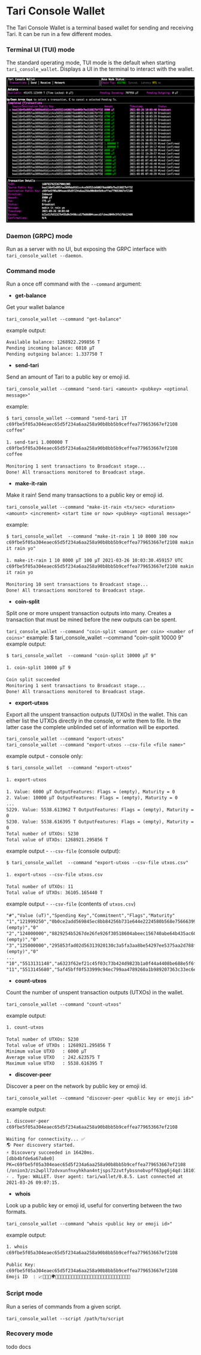 # Tari Console Wallet

The Tari Console Wallet is a terminal based wallet for sending and receiving Tari. It can be run in a few different modes.

### Terminal UI (TUI) mode
The standard operating mode, TUI mode is the default when starting `tari_console_wallet`. Displays a UI in the terminal to interact with the wallet.

![](./docs/img/tui.png)

### Daemon (GRPC) mode
Run as a server with no UI, but exposing the GRPC interface with `tari_console_wallet --daemon`.

### Command mode
Run a once off command with the `--command` argument:

- **get-balance**

Get your wallet balance

`tari_console_wallet --command "get-balance"`

example output:
```
Available balance: 1268922.299856 T
Pending incoming balance: 6010 µT
Pending outgoing balance: 1.337750 T
```

- **send-tari**

Send an amount of Tari to a public key or emoji id.

`tari_console_wallet --command "send-tari <amount> <pubkey> <optional message>"`

example:
```
$ tari_console_wallet --command "send-tari 1T c69fbe5f05a304eaec65d5f234a6aa258a90b8bb5b9ceffea779653667ef2108 coffee"

1. send-tari 1.000000 T c69fbe5f05a304eaec65d5f234a6aa258a90b8bb5b9ceffea779653667ef2108 coffee

Monitoring 1 sent transactions to Broadcast stage...
Done! All transactions monitored to Broadcast stage.
```

- **make-it-rain**

Make it rain! Send many transactions to a public key or emoji id.

`tari_console_wallet --command "make-it-rain <tx/sec> <duration> <amount> <increment> <start time or now> <pubkey> <optional message>"`

example:
```
$ tari_console_wallet  --command "make-it-rain 1 10 8000 100 now c69fbe5f05a304eaec65d5f234a6aa258a90b8bb5b9ceffea779653667ef2108 makin it rain yo"

1. make-it-rain 1 10 8000 µT 100 µT 2021-03-26 10:03:30.459157 UTC c69fbe5f05a304eaec65d5f234a6aa258a90b8bb5b9ceffea779653667ef2108 makin it rain yo

Monitoring 10 sent transactions to Broadcast stage...
Done! All transactions monitored to Broadcast stage.
```

- **coin-split**

Split one or more unspent transaction outputs into many.
Creates a transaction that must be mined before the new outputs can be spent.

`tari_console_wallet --command "coin-split <amount per coin> <number of coins>"`
example:
$ tari_console_wallet --command "coin-split 10000 9"
example output:
```
$ tari_console_wallet  --command "coin-split 10000 µT 9"

1. coin-split 10000 µT 9

Coin split succeeded
Monitoring 1 sent transactions to Broadcast stage...
Done! All transactions monitored to Broadcast stage.
```

- **export-utxos**

Export all the unspent transaction outputs (UTXOs) in the wallet. This can either list the UTXOs directly in the 
console, or write them to file. In the latter case the complete unblinded set of information will be exported. 

```
tari_console_wallet --command "export-utxos"
tari_console_wallet --command "export-utxos --csv-file <file name>"
```

example output - console only:
```
$ tari_console_wallet  --command "export-utxos"

1. export-utxos

1. Value: 6000 µT OutputFeatures: Flags = (empty), Maturity = 0
2. Value: 10000 µT OutputFeatures: Flags = (empty), Maturity = 0
...
5229. Value: 5538.613962 T OutputFeatures: Flags = (empty), Maturity = 0
5230. Value: 5538.616395 T OutputFeatures: Flags = (empty), Maturity = 0
Total number of UTXOs: 5230
Total value of UTXOs: 1268921.295856 T
```

example output - `--csv-file` (console output):
```
$ tari_console_wallet  --command "export-utxos --csv-file utxos.csv"

1. export-utxos --csv-file utxos.csv

Total number of UTXOs: 11
Total value of UTXOs: 36105.165440 T
```

example output - `--csv-file` (contents of `utxos.csv`)
```
"#","Value (uT)","Spending Key","Commitment","Flags","Maturity"
"1","121999250","0b0ce2add569845ec8bb84256b731e644e2224580b568e75666399e868ea5701","22514e279bd7e7e0a6e45905e07323b16f6114e300bcc02f36b2baf44a17b43d","(empty)","0"
"2","124000000","8829254b5267de26fe926f30518604abeec156740abe64b435ac6081269f2f0d","88f4e7216353032b90bee1c8b4243c3f25b357902a5cb145fda1c98316525214","(empty)","0"
"3","125000000","295853fad02d56313920130c3a5fa3aa8be54297ee5375aa2d788f4e49f08309","72a42d2db4f8eebbc4d0074fcb04338b8caa22312ce6a68e8798c2452b52e465","(empty)","0"
...
"10","5513131148","a6323f62ef21c45f03c73b424d9823b1a0f44a4408be688e5f6fde6419a11407","dcec835619474a62b5cef8227481cebd5831aec515e85286f3932c8093e9d06b","COINBASE_OUTPUT","10655"
"11","5513145680","5af45bff0f533999c94ec799aa4789260a1b989207363c33ec6ec388899ec906","7ec353f1f005637192d50104b3c5b4621d1ebdafb5c5cc078cf3f86754669352","COINBASE_OUTPUT","10649"
```

- **count-utxos**

Count the number of unspent transaction outputs (UTXOs) in the wallet.

`tari_console_wallet --command "count-utxos"`

example output:
```
1. count-utxos

Total number of UTXOs: 5230
Total value of UTXOs : 1268921.295856 T
Minimum value UTXO   : 6000 µT
Average value UTXO   : 242.623575 T
Maximum value UTXO   : 5538.616395 T
```

- **discover-peer**

Discover a peer on the network by public key or emoji id.

`tari_console_wallet --command "discover-peer <public key or emoji id>"`

example output:
```
1. discover-peer c69fbe5f05a304eaec65d5f234a6aa258a90b8bb5b9ceffea779653667ef2108

Waiting for connectivity... ✅
🌎 Peer discovery started.
⚡️ Discovery succeeded in 16420ms.
[dbb4bfde6a67a8e0] PK=c69fbe5f05a304eaec65d5f234a6aa258a90b8bb5b9ceffea779653667ef2108 (/onion3/zs2wpll7zdvxunfnxyhkhan4ntjsps72zutfybssnobvpff63pg6j4qd:18101) - . Type: WALLET. User agent: tari/wallet/0.8.5. Last connected at 2021-03-26 09:07:15.
```

- **whois**

Look up a public key or emoji id, useful for converting between the two formats.

`tari_console_wallet --command "whois <public key or emoji id>"`

example output:
```
1. whois c69fbe5f05a304eaec65d5f234a6aa258a90b8bb5b9ceffea779653667ef2108

Public Key: c69fbe5f05a304eaec65d5f234a6aa258a90b8bb5b9ceffea779653667ef2108
Emoji ID  : 📈👛💭🎾🌍👡🌋😻🚀🏉🔥🚓🍳👹👿🍕🐵🐼💡💦🎺👘🚌🚿👻🐛🏉🍵🏥🚌🍑🌞🍹
```

### Script mode

Run a series of commands from a given script.

`tari_console_wallet --script /path/to/script`

### Recovery mode
todo docs
